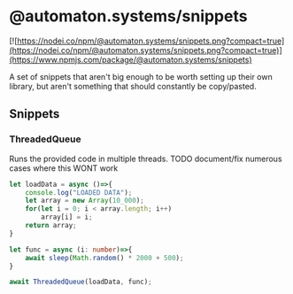 # @automaton.systems/snippets

[![https://nodei.co/npm/@automaton.systems/snippets.png?compact=true](https://nodei.co/npm/@automaton.systems/snippets.png?compact=true)](https://www.npmjs.com/package/@automaton.systems/snippets)

A set of snippets that aren't big enough to be worth setting up their own library, but aren't something that should constantly be copy/pasted.

## Snippets

### ThreadedQueue

Runs the provided code in multiple threads.
TODO document/fix numerous cases where this WONT work

```typescript
let loadData = async ()=>{
	console.log("LOADED DATA");
	let array = new Array(10_000);
	for(let i = 0; i < array.length; i++)
		array[i] = i;
	return array;
}

let func = async (i: number)=>{
	await sleep(Math.random() * 2000 + 500);
}

await ThreadedQueue(loadData, func);
```